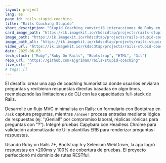 ```yaml
---
layout: project
lang: es
page_id: rails-stupid-coaching
title: "Rails Coaching Stupido"
short_description: "Stupid Coaching convirtió interacciones de Ruby en terminal en una experiencia web dinámica durante mi bootcamp en Le Wagon."
card_image_path: "https://ik.imagekit.io/rkdscdtap/projects/rails-stupid-coaching1.png?updatedAt=1748944300179"
image_path: "https://ik.imagekit.io/rkdscdtap/projects/rails-stupid-coaching2.png?updatedAt=1748944465886"
image_path_alt: "https://ik.imagekit.io/rkdscdtap/projects/rails-stupid-coaching3.png?updatedAt=1748944758805"
video_url: "https://ik.imagekit.io/rkdscdtap/projects/rails-stupid-coaching.mp4?updatedAt=1748945047088"
date: 2025-06-03
tech_stack: ["Ruby","Ruby On Rails", "Bootstrap", "HTML", "Git"]
repo_url: "https://github.com/ajgriman/rails-stupid-coaching"
live_url: ""
# tags: []
---
```


El desafío: crear una app de coaching humorística donde usuarios enviaran preguntas y recibieran respuestas directas basadas en algoritmos, reemplazando las limitaciones de CLI con las capacidades full-stack de Rails.  

Desarrollé un flujo MVC minimalista en Rails: un formulario con Bootstrap en `/ask` captura preguntas, mientras `/answer` procesa entradas mediante lógica de respuestas (ej: "¡Genial!" por compromiso laboral, réplicas irónicas para preguntas con "?"). Integré pruebas Capybara con Headless Chrome para validación automatizada de UI y plantillas ERB para renderizar preguntas-respuestas.  

Usando Ruby on Rails 7+, Bootstrap 5 y Selenium WebDriver, la app logró respuestas en <200ms y 100% de cobertura de pruebas. El proyecto perfeccionó mi dominio de rutas RESTful.
